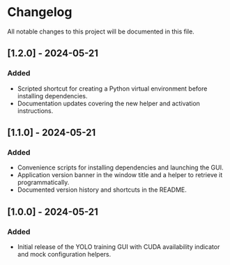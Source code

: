 # Changelog

All notable changes to this project will be documented in this file.

## [1.2.0] - 2024-05-21
### Added
- Scripted shortcut for creating a Python virtual environment before installing dependencies.
- Documentation updates covering the new helper and activation instructions.

## [1.1.0] - 2024-05-21
### Added
- Convenience scripts for installing dependencies and launching the GUI.
- Application version banner in the window title and a helper to retrieve it programmatically.
- Documented version history and shortcuts in the README.

## [1.0.0] - 2024-05-21
### Added
- Initial release of the YOLO training GUI with CUDA availability indicator and mock configuration helpers.
